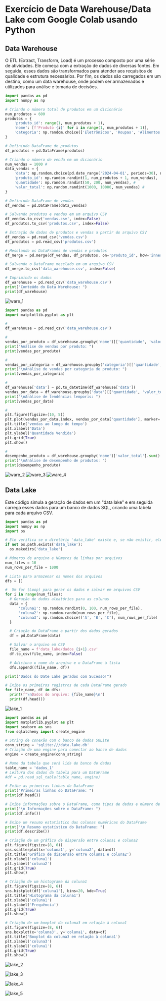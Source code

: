 # Exercício de Data Warehouse/Data Lake com Google Colab usando Python

## Data Warehouse

O ETL (Extract, Transform, Load) é um processo composto por uma série de atividades. Ele começa com a extração de dados de diversas fontes. Em seguida, esses dados são transformados para atender aos requisitos de qualidade e estrutura necessários. Por fim, os dados são carregados em um destino, como um data warehouse, onde podem ser armazenados e utilizados para análise e tomada de decisões.

~~~python
import pandas as pd
import numpy as np

# Criando o número total de produtos em um dicionário
num_produtos = 600
produtos = {
    'produto_id': range(1, num_produtos + 1),
    'nome': [f'Produto {i}' for i in range(1, num_produtos + 1)],
    'categoria': np.random.choice(['Eletrônicos', 'Roupas', 'Alimentos'], num_produtos)
}

# Definindo DataFrame de produtos
df_produtos = pd.DataFrame(produtos)

# Criando o número de venda em um dicionário
num_vendas = 1000 #
data_vendas = {
    'data': np.random.choice(pd.date_range('2024-04-01', periods=30), num_vendas), #
    'produto_id': np.random.randint(1, num_produtos + 1, num_vendas),
    'quantidade': np.random.randint(50, 200, num_vendas), #
    'valor_total': np.random.randint(1000, 10000, num_vendas) #
}

# Definindo DataFrame de vendas
df_vendas = pd.DataFrame(data_vendas)

# Salvando produtos e vendas em um arquivo CSV
df_vendas.to_csv('vendas.csv', index=False)
df_produtos.to_csv('produtos.csv', index=False)

# Extração de dados de produtos e vendas a partir do arquivo CSV
df_vendas = pd.read_csv('vendas.csv')
df_produtos = pd.read_csv('produtos.csv')

# Mesclando os DataFrames de vendas e produtos
df_merge = pd.merge(df_vendas, df_produtos, on='produto_id', how='inner')

# Salvando o DataFrame mesclado em um arquivo CSV
df_merge.to_csv('data_warehouse.csv', index=False)

# Imprimindo os dados
df_warehouse = pd.read_csv('data_warehouse.csv')
print("Conteúdo do Data WareHouse: ")
print(df_warehouse)
~~~

![ware_1](https://github.com/Jidsx/Data_Warehouse-Data_Lake_Python/assets/113401757/c116f377-8972-4e44-a2af-a81d5db5ca03)


~~~python
import pandas as pd
import matplotlib.pyplot as plt

#
df_warehouse = pd.read_csv('data_warehouse.csv')

#
vendas_por_produto = df_warehouse.groupby('nome')[['quantidade', 'valor_total']].sum()
print("Análise de vendas por produto: ")
print(vendas_por_produto)

#
vendas_por_categoria = df_warehouse.groupby('categoria')[['quantidade', 'valor_total']].sum()
print("\nAnálise de vendas por categoria de produto: ")
print(vendas_por_categoria)

#
df_warehouse['data'] = pd.to_datetime(df_warehouse['data'])
vendas_por_data = df_warehouse.groupby('data')[['quantidade', 'valor_total']].sum()
print("\nAnálise de tendências temporis: ")
print(vendas_por_data)

#
plt.figure(figsize=(10, 5))
plt.plot(vendas_por_data.index, vendas_por_data['quantidade'], marker='o', linestyle='-')
plt.title('vendas ao longo do tempo')
plt.xlabel('Data')
plt.ylabel('Quantidade Vendida')
plt.grid(True)
plt.show()

#
desempenho_produto = df_warehouse.groupby('nome')['valor_total'].sum()
print("\nAnálise de desempenho de produtos: ")
print(desempenho_produto)
~~~
![ware_2](https://github.com/Jidsx/Data_Warehouse-Data_Lake_Python/assets/113401757/7916e7c1-383c-4b02-a352-e1021c5969d9)
![ware_3](https://github.com/Jidsx/Data_Warehouse-Data_Lake_Python/assets/113401757/286f10ba-80d7-4027-a43e-bf1f21657e05)
![ware_4](https://github.com/Jidsx/Data_Warehouse-Data_Lake_Python/assets/113401757/5c8c82d1-d0e9-4a72-90ab-188b1bf7dec9)


## Data Lake

Este código simula a geração de dados em um "data lake" e em seguida carrega esses dados para um banco de dados SQL, criando uma tabela para cada arquivo CSV.

~~~python
import pandas as pd
import numpy as np
import os

# Ele verifica se o diretório 'data_lake' existe e, se não existir, ele vai criar
if not os.path.exists('data_lake'):
  os.makedirs('data_lake')

# Números de arquivo e Números de linhas por arquivos
num_files = 10
num_rows_per_file = 1000

# Lista para armazenar os nomes dos arquivos
dfs = []

#  Um for (Loop) para gerar os dados e salvar em arquivos CSV
for i in range(num_files):
  # Geração de dados aleatórios para as colunas
  data = {
      'coluna1': np.random.randint(0, 100, num_rows_per_file),
      'coluna2': np.random.randn(num_rows_per_file),
      'coluna3': np.random.choice(['A', 'B', 'C'], num_rows_per_file)
  }

  # Criação do DataFrame a partir dos dados gerados
  df = pd.DataFrame(data)

  # Salvar o arquivo em CSV
  file_name = f'data_lake/dados_{i+1}.csv'
  df.to_csv(file_name, index=False)

  # Adiciona o nome do arquivo e o DataFrame à lista
  dfs.append((file_name, df))

print("Dados do Date Lake gerados com Sucesso!")

# Exibe os primeiros registros de cada DataFrame gerado
for file_name, df in dfs:
  print(f"\nDados do arquivo: {file_name}\n")
  print(df.head())

~~~

![lake_1](https://github.com/Jidsx/Data_Warehouse-Data_Lake_Python/assets/113401757/27b8178b-2b38-4e6d-9626-12fe9d170bc9)

~~~python
import pandas as pd
import matplotlib.pyplot as plt
import seaborn as sns
from sqlalchemy import create_engine

# String de conexão com o banco de dados SQLite
conn_string = 'sqlite:///data.lake.db'
# Criação de uma engine para conectar ao banco de dados
engine = create_engine(conn_string)

# Nome da tabela que será lida do banco de dados
table_name = 'dados_1'
# Leitura dos dados da tabela para um DataFrame
#df = pd.read_sql_table(table_name, engine)

# Exibe as primeiras linhas do DataFrame
print("Primeiras linhas do DataFrame: ")
print(df.head())

# Exibe informações sobre o DataFrame, como tipos de dados e número de entradas não nulas
print("\n Informações sobre o DataFrame: ")
print(df.info())

# Exibe um resumo estatístico das colunas numéricas do DataFrame
print("\n Resumo estatístico do DataFrame: ")
print(df.describe())

# Criação de um gráfico de dispersão entre coluna1 e coluna2
plt.figure(figsize=(8, 6))
sns.scatterplot(x='coluna1', y='coluna2', data=df)
plt.title('Gráfico de dispersão entre coluna1 e coluna2')
plt.xlabel('coluna1')
plt.ylabel('coluna2')
plt.grid(True)
plt.show()

# Criação de um histograma da coluna1
plt.figure(figsize=(8, 6))
sns.histplot(df['coluna1'], bins=20, kde=True)
plt.title('Histograma da coluna1')
plt.xlabel('coluna1')
plt.ylabel('Frequência')
plt.grid(True)
plt.show()

# Criação de um boxplot da coluna3 em relação à coluna1
plt.figure(figsize=(8, 6))
sns.boxplot(x='coluna3', y='coluna1', data=df)
plt.title('Boxplot da coluna3 em relação à coluna1')
plt.xlabel('coluna3')
plt.ylabel('coluna1')
plt.grid(True)
plt.show()

~~~
![lake_2](https://github.com/Jidsx/Data_Warehouse-Data_Lake_Python/assets/113401757/d1e9cc10-336b-4dc1-a9f9-9ea6f201a8d5)

![lake_3](https://github.com/Jidsx/Data_Warehouse-Data_Lake_Python/assets/113401757/470645e5-18e0-48e3-bf21-16a615e4f35e)

![lake_4](https://github.com/Jidsx/Data_Warehouse-Data_Lake_Python/assets/113401757/2728db64-0101-4e2a-9c52-ca3970c2fae3)

![lake_5](https://github.com/Jidsx/Data_Warehouse-Data_Lake_Python/assets/113401757/77693f9e-e89e-4adf-8f83-3dee8c1e438a)

